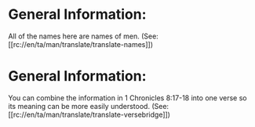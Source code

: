 # General Information:

All of the names here are names of men. (See: [[rc://en/ta/man/translate/translate-names]])

# General Information:

You can combine the information in 1 Chronicles 8:17-18 into one verse so its meaning can be more easily understood. (See: [[rc://en/ta/man/translate/translate-versebridge]])
